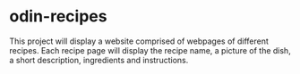 # odin-recipes 
This project will display a website comprised of webpages of different recipes.
Each recipe page will display the recipe name, a picture of the dish, a short description,
ingredients and instructions.
